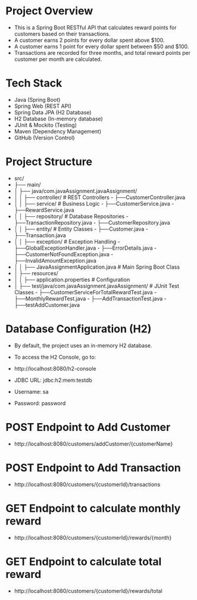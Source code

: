 # Project Overview
- This is a Spring Boot RESTful API that calculates reward points for customers based on their transactions.
- A customer earns 2 points for every dollar spent above $100.
- A customer earns 1 point for every dollar spent between $50 and $100.
- Transactions are recorded for three months, and total reward points per customer per month are calculated.

# Tech Stack
- Java (Spring Boot)
- Spring Web (REST API)
- Spring Data JPA (H2 Database)
- H2 Database (In-memory database)
- JUnit & Mockito (Testing)
- Maven (Dependency Management)
- GitHub (Version Control)

# Project Structure
- src/
- ├── main/
- │   ├── java/com.javaAssignment.javaAssignment/
- │   │   ├── controller/     # REST Controllers
            - ├──CustomerController.java
- │   │   ├── service/        # Business Logic
            - ├──CustomerService.java
            - ├──RewardService.java
- │   │   ├── repository/     # Database Repositories 
            - ├──TransactionRepository.java
            - ├──CustomerRepository.java
- │   │   ├── entity/          # Entity Classes
            - ├──Customer.java
            - ├──Transaction.java
- │   │   ├── exception/            # Exception Handling
            - ├──GlobalExceptionHandler.java
            - ├──ErrorDetails.java
            - ├──CustomerNotFoundException.java
            - ├──InvalidAmountException.java
- │   │   ├── JavaAssignmentApplication.java  # Main Spring Boot Class
- │   ├── resources/
- │   │   ├── application.properties  # Configuration
- │   ├── test/java/com.javaAssignment.javaAssignment/  # JUnit Test Classes
          - ├──CustomerServiceForTotalRewardTest.java
          - ├──MonthlyRewardTest.java
          - ├──AddTransactionTest.java
          - ├──testAddCustomer.java

# Database Configuration (H2)
- By default, the project uses an in-memory H2 database.
- To access the H2 Console, go to:
- http://localhost:8080/h2-console

- JDBC URL: jdbc:h2:mem:testdb
- Username: sa
- Password: password

# POST Endpoint to Add Customer
- http://localhost:8080/customers/addCustomer/{customerName}


# POST Endpoint to Add Transaction
- http://localhost:8080/customers/{customerId}/transactions


# GET Endpoint to calculate monthly reward
- http://localhost:8080/customers/{customerId}/rewards/{month}


# GET Endpoint to calculate total reward
- http://localhost:8080/customers/{customerId}/rewards/total
           
